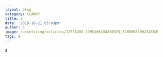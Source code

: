 ```yaml
---
layout: blog
category: CLANKY
title: a
date: '2019-10-21 03:49pm'
author: a
image: /assets/img/articles/72758203_2995166103830975_3785093599234883584_n.png
tags: a
---
```

a
